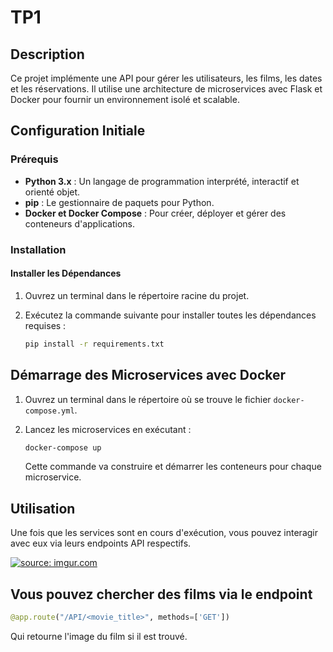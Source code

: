 # TP1

## Description

Ce projet implémente une API pour gérer les utilisateurs, les films, les dates et les réservations. Il utilise une architecture de microservices avec Flask et Docker pour fournir un environnement isolé et scalable.

## Configuration Initiale

### Prérequis

- **Python 3.x** : Un langage de programmation interprété, interactif et orienté objet.
- **pip** : Le gestionnaire de paquets pour Python.
- **Docker et Docker Compose** : Pour créer, déployer et gérer des conteneurs d'applications.

### Installation

#### Installer les Dépendances

1. Ouvrez un terminal dans le répertoire racine du projet.
2. Exécutez la commande suivante pour installer toutes les dépendances requises :

   ```bash
   pip install -r requirements.txt
   ```

## Démarrage des Microservices avec Docker

1. Ouvrez un terminal dans le répertoire où se trouve le fichier `docker-compose.yml`.
2. Lancez les microservices en exécutant :

   ```bash
   docker-compose up
   ```

   Cette commande va construire et démarrer les conteneurs pour chaque microservice.

## Utilisation

Une fois que les services sont en cours d'exécution, vous pouvez interagir avec eux via leurs endpoints API respectifs.

<a href="https://imgur.com/0T3sQFZ"><img src="https://i.imgur.com/0T3sQFZ.png" title="source: imgur.com" /></a>

## Vous pouvez chercher des films via le endpoint

```python
@app.route("/API/<movie_title>", methods=['GET'])
```

Qui retourne l'image du film si il est trouvé.